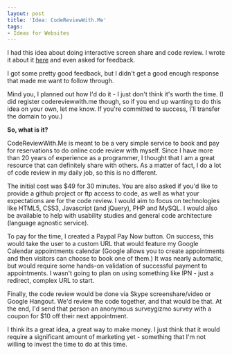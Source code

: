 ```yaml
---
layout: post
title: 'Idea: CodeReviewWith.Me'
tags:
- Ideas for Websites
---
```


I had this idea about doing interactive screen share and code review.  I wrote it about it [here](http://aaronsaray.com/blog/2013/07/16/would-you-find-value-in-a-one-on-one-video-code-review-session/) and even asked for feedback.

I got some pretty good feedback, but I didn't get a good enough response that made me want to follow through.

Mind you, I planned out how I'd do it - I just don't think it's worth the time.  (I did register codereviewwith.me though, so if you end up wanting to do this idea on your own, let me know.  If you're committed to success, I'll transfer the domain to you.)

**So, what is it?**

CodeReviewWith.Me is meant to be a very simple service to book and pay for reservations to do online code review with myself.  Since I have more than 20 years of experience as a programmer, I thought that I am a great resource that can definitely share with others.  As a matter of fact, I do a lot of code review in my daily job, so this is no different.

The initial cost was $49 for 30 minutes.  You are also asked if you'd like to provide a github project or ftp access to code, as well as what your expectations are for the code review.  I would aim to focus on technologies like HTML5, CSS3, Javascript (and jQuery), PHP and MySQL.  I would also be available to help with usability studies and general code architecture (language agnostic service).

To pay for the time, I created a Paypal Pay Now button.  On success, this would take the user to a custom URL that would feature my Google Calendar appointments calendar (Google allows you to create appointments and then visitors can choose to book one of them.)  It was nearly automatic, but would require some hands-on validation of successful payment to appointments.  I wasn't going to plan on using something like IPN - just a redirect, complex URL to start.

Finally, the code review would be done via Skype screenshare/video or Google Hangout.  We'd review the code together, and that would be that.  At the end, I'd send that person an anonymous surveygizmo survey with a coupon for $10 off their next appointment.

I think its a great idea, a great way to make money.  I just think that it would require a significant amount of marketing yet - something that I'm not willing to invest the time to do at this time.
